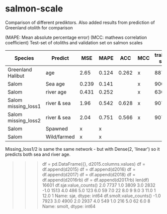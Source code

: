 # salmon-scale

Comparison of different prediktors. Also added results from prediction of Greenland otolith for comparison

(MAPE: Mean absolute percentage error)
(MCC: mathews correlation coefficient)
Test-set of otoliths and validation set on salmon scales

| Species            | Predict    | MSE  | MAPE | ACC | MCC | training size
| -------------------| -----------|------|------|-----|-----|----------------|
| Greenland Halibut  | age        | 2.65 |0.124 |0.262|x    |8875|
| Salom              | Sea age    |0.239 |0.141 |     |x    |9000|
| Salom              | river age  |0.431 |0.252 |     |x    |6300|
| Salom missing_loss1| river & sea|1.96  |0.542 |0.628|x    |9073|
| Salom missing_loss2| river & sea|2.04  |0.751 |0.566|x    |9073|
| Salom              | Spawned    |x     |x     |     |     | |
| Salom              | Wild/farmed|x     |x     |     |     | |


Missing_loss1/2 is same the same network - but with Dense(2, 'linear') so it predicts both sea and river age.

>>> df = pd.DataFrame({}, d2015.columns.values)
>>> df = df.append(d2015)
>>> df = df.append(d2016)
>>> df = df.append(d2017)
>>> df = df.append(d2018)
>>> df = df.append(d2016rb)
>>> df = df.append(d2017rb)
>>> len(df)
16601
>>> df.sjø.value_counts()
 2.0     7737
 1.0     3809
 3.0     2832
-1.0     1513
 4.0      486
 5.0      123
 6.0       59
 7.0       22
 8.0        9
 9.0        3
 11.0       1
 12.0       1
Name: sjø, dtype: int64
>>> df.smolt.value_counts()
-1.0    7923
 3.0    4900
 2.0    2937
 4.0     549
 1.0     216
 5.0      62
 6.0       8
Name: smolt, dtype: int64

